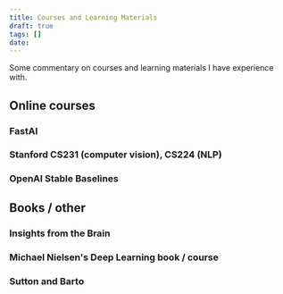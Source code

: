 ```yaml
---
title: Courses and Learning Materials
draft: true
tags: []
date:
---
```

Some commentary on courses and learning materials I have experience with.

## Online courses

### FastAI


### Stanford CS231 (computer vision), CS224 (NLP)



### OpenAI Stable Baselines


## Books / other

### Insights from the Brain


### Michael Nielsen's Deep Learning book / course


### Sutton and Barto

